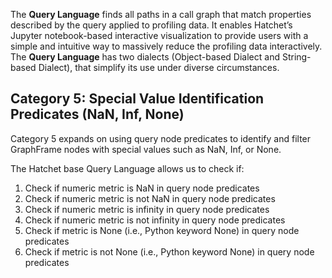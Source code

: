 The **Query Language** finds all paths in a call graph that match properties described by the query applied to profiling data. It enables Hatchet’s Jupyter notebook-based interactive visualization to provide users with a simple and intuitive way to massively reduce the profiling data interactively. The **Query Language** has two dialects (Object-based Dialect and String-based Dialect), that simplify its use under diverse circumstances. 

## Category 5: Special Value Identification Predicates (NaN, Inf, None)

Category 5 expands on using query node predicates to identify and filter GraphFrame nodes with special values such as NaN, Inf, or None.

The Hatchet base Query Language allows us to check if:

1. Check if numeric metric is NaN in query node predicates
2. Check if numeric metric is not NaN in query node predicates
3. Check if numeric metric is infinity in query node predicates
4. Check if numeric metric is not infinity in query node predicates
5. Check if metric is None (i.e., Python keyword None) in query node predicates
6. Check if metric is not None (i.e., Python keyword None) in query node predicates
